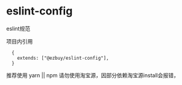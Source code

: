 # eslint-config
eslint规范

项目内引用
```
  {
    extends: ["@ezbuy/eslint-config"],
  }
```

推荐使用 yarn  || npm 
请勿使用淘宝源，因部分依赖淘宝源install会报错，
